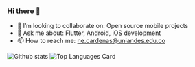 ### Hi there 👋

- 👯 I’m looking to collaborate on: Open source mobile projects
- 💬 Ask me about: Flutter, Android, iOS development
- 📫 How to reach me: ne.cardenas@uniandes.edu.co

![Github stats](https://github-readme-stats.vercel.app/api?username=EstebanCardenas&theme=highcontrast&show_icons=true&count_private=true)
![Top Languages Card](https://github-readme-stats.vercel.app/api/top-langs/?username=EstebanCardenas)
